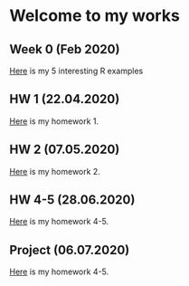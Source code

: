 # Welcome to my works

## Week 0 (Feb 2020)
[Here](files/homework_0.html) is my 5 interesting R examples

## HW 1 (22.04.2020)
[Here](HW1/homework_1.html) is my homework 1.

## HW 2 (07.05.2020)
[Here](hw_2/HW_2.html) is my homework 2.

## HW 4-5 (28.06.2020)
[Here](hw4-5/HW_4_5.html) is my homework 4-5.

## Project (06.07.2020)
[Here](Project) is my homework 4-5.
